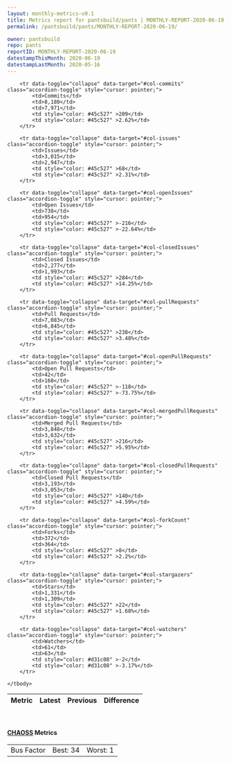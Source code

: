 ```yaml
---
layout: monthly-metrics-v0.1
title: Metrics report for pantsbuild/pants | MONTHLY-REPORT-2020-06-19 | 2020-06-19
permalink: /pantsbuild/pants/MONTHLY-REPORT-2020-06-19/

owner: pantsbuild
repo: pants
reportID: MONTHLY-REPORT-2020-06-19
datestampThisMonth: 2020-06-19
datestampLastMonth: 2020-05-16
---
```



<table class="table table-condensed" style="border-collapse:collapse;">
    <thead>
    <tr>
        <th>Metric</th>
        <th>Latest</th>
        <th>Previous</th>
        <th colspan="2" style="text-align: center;">Difference</th>
    </tr>
    </thead>
    <tbody>

        <tr data-toggle="collapse" data-target="#col-commits" class="accordion-toggle" style="cursor: pointer;">
            <td>Commits</td>
            <td>8,180</td>
            <td>7,971</td>
            <td style="color: #45c527" >209</td>
            <td style="color: #45c527" >2.62%</td>
        </tr>
        
        <tr data-toggle="collapse" data-target="#col-issues" class="accordion-toggle" style="cursor: pointer;">
            <td>Issues</td>
            <td>3,015</td>
            <td>2,947</td>
            <td style="color: #45c527" >68</td>
            <td style="color: #45c527" >2.31%</td>
        </tr>
        
        <tr data-toggle="collapse" data-target="#col-openIssues" class="accordion-toggle" style="cursor: pointer;">
            <td>Open Issues</td>
            <td>738</td>
            <td>954</td>
            <td style="color: #45c527" >-216</td>
            <td style="color: #45c527" >-22.64%</td>
        </tr>
        
        <tr data-toggle="collapse" data-target="#col-closedIssues" class="accordion-toggle" style="cursor: pointer;">
            <td>Closed Issues</td>
            <td>2,277</td>
            <td>1,993</td>
            <td style="color: #45c527" >284</td>
            <td style="color: #45c527" >14.25%</td>
        </tr>
        
        <tr data-toggle="collapse" data-target="#col-pullRequests" class="accordion-toggle" style="cursor: pointer;">
            <td>Pull Requests</td>
            <td>7,083</td>
            <td>6,845</td>
            <td style="color: #45c527" >238</td>
            <td style="color: #45c527" >3.48%</td>
        </tr>
        
        <tr data-toggle="collapse" data-target="#col-openPullRequests" class="accordion-toggle" style="cursor: pointer;">
            <td>Open Pull Requests</td>
            <td>42</td>
            <td>160</td>
            <td style="color: #45c527" >-118</td>
            <td style="color: #45c527" >-73.75%</td>
        </tr>
        
        <tr data-toggle="collapse" data-target="#col-mergedPullRequests" class="accordion-toggle" style="cursor: pointer;">
            <td>Merged Pull Requests</td>
            <td>3,848</td>
            <td>3,632</td>
            <td style="color: #45c527" >216</td>
            <td style="color: #45c527" >5.95%</td>
        </tr>
        
        <tr data-toggle="collapse" data-target="#col-closedPullRequests" class="accordion-toggle" style="cursor: pointer;">
            <td>Closed Pull Requests</td>
            <td>3,193</td>
            <td>3,053</td>
            <td style="color: #45c527" >140</td>
            <td style="color: #45c527" >4.59%</td>
        </tr>
        
        <tr data-toggle="collapse" data-target="#col-forkCount" class="accordion-toggle" style="cursor: pointer;">
            <td>Forks</td>
            <td>372</td>
            <td>364</td>
            <td style="color: #45c527" >8</td>
            <td style="color: #45c527" >2.2%</td>
        </tr>
        
        <tr data-toggle="collapse" data-target="#col-stargazers" class="accordion-toggle" style="cursor: pointer;">
            <td>Stars</td>
            <td>1,331</td>
            <td>1,309</td>
            <td style="color: #45c527" >22</td>
            <td style="color: #45c527" >1.68%</td>
        </tr>
        
        <tr data-toggle="collapse" data-target="#col-watchers" class="accordion-toggle" style="cursor: pointer;">
            <td>Watchers</td>
            <td>61</td>
            <td>63</td>
            <td style="color: #d31c08" >-2</td>
            <td style="color: #d31c08" >-3.17%</td>
        </tr>
        
    </tbody>
</table>
<br>
<h4><a target="_blank" href="https://chaoss.community/">CHAOSS</a> Metrics</h4>

<table class="table table-condensed" style="border-collapse:collapse;">
    <tbody>
        <td>Bus Factor</td>
        <td>Best: 34</td>
        <td>Worst: 1</td>
    </tbody>
</table>
